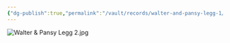 ```yaml
---
{"dg-publish":true,"permalink":"/vault/records/walter-and-pansy-legg-1/","tags":["Pansy-McClung","Walter-Hayes-Legg"]}
---
```


![Walter & Pansy Legg 2.jpg](/img/user/assets/Walter_&_Pansy_Legg.1.resources/Walter%20&%20Pansy%20Legg%202.jpg)
